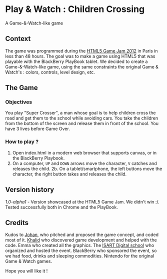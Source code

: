 Play & Watch : Children Crossing
================================

A Game-&-Watch-like game

Context
-------

The game was programmed during the [HTML5 Game Jam 2012](http://pierreloicdoulcet.fr/HTML5GJ/) in Paris in less than
48 hours. The goal was to make a game using HTML5 that was playable with the BlackBerry PlayBook tablet. We decided to
create a Game-&-Watch-like game, using the same constraints the original Game & Watch's : colors, controls, level design,
etc.

The Game
--------

### Objectives

You play "Super Crosser", a man whose goal is to help children cross the road and get them to the school while avoiding
cars. You take the children from the bottom of the screen and release them in front of the school.
You have 3 lives before Game Over.

### How to play ?

1. Open index.html in a modern web browser that supports canvas, or in the BlackBerry Playbook.
2. On a computer, `UP` and `DOWN` arrows move the character, `V` catches and releases the child.
2b. On a tablet/smartphone, the left buttons move the character, the right button takes and releases the child.

Version history
---------------

_1.0-alpha1_ - Version showcased at the HTML5 Game Jam. We didn't win :/. Tested successfully both in Chrome and the PlayBook.

Credits
-------

Kudos to [Johan](https://github.com/iraldir), who pitched and proposed the game concept, and coded most of it.
[Khalid](https://github.com/DjebbZ) who discovered game development and helped with the code.
Emma who created all the graphics.
The [ISART Digital school](http://www.isartdigital.com/) who organized and hosted the event.
BlackBerry who sponsored the event, so we had food, drinks and sleeping commodities.
Nintendo for the original Game & Watch games.

Hope you will like it !